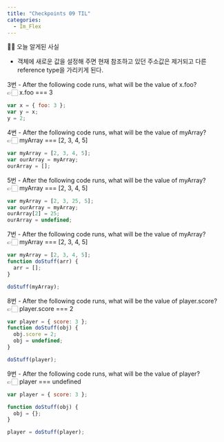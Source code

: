 ```yaml
---
title: "Checkpoints 09 TIL"
categories:
  - Im_Flex
---
```


💁‍♀️ 오늘 알게된 사실  
- 객체에 새로운 값을 설정해 주면 현재 참조하고 있던 주소값은 제거되고 다른 reference type을 가리키게 된다.

3번 - After the following code runs, what will be the value of x.foo?  
👉🏻 x.foo === 3

```js
var x = { foo: 3 };
var y = x;
y = 2;
```

4번 - After the following code runs, what will be the value of myArray?  
👉🏻 myArray === [2, 3, 4, 5]

```js
var myArray = [2, 3, 4, 5];
var ourArray = myArray;
ourArray = [];
```

5번 - After the following code runs, what will be the value of myArray?  
👉🏻 myArray === [2, 3, 4, 5]

```js
var myArray = [2, 3, 25, 5];
var ourArray = myArray;
ourArray[2] = 25;
ourArray = undefined;
```

7번 - After the following code runs, what will be the value of myArray?  
👉🏻 myArray === [2, 3, 4, 5]

```js
var myArray = [2, 3, 4, 5];
function doStuff(arr) {
  arr = [];
}

doStuff(myArray);
```

8번 - After the following code runs, what will be the value of player.score?   
👉🏻 player.score === 2 

```js
var player = { score: 3 };
function doStuff(obj) {
  obj.score = 2;
  obj = undefined;
}

doStuff(player);
```

9번 - After the following code runs, what will be the value of player?  
👉🏻 player === undefined

```js
var player = { score: 3 };

function doStuff(obj) {
  obj = {};
}

player = doStuff(player);
```
